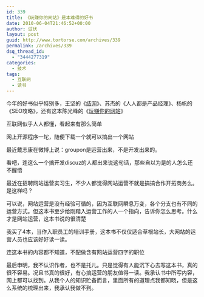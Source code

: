 ```yaml
---
id: 339
title: 《玩赚你的网站》是本难得的好书
date: 2010-06-04T21:46:52+00:00
author: 愆伏
layout: post
guid: http://www.tortorse.com/archives/339
permalink: /archives/339
dsq_thread_id:
  - "3444277319"
categories:
  - 技术
tags:
  - 互联网
  - 读书
---
```

今年的好书似乎特别多，王坚的《<a href="http://book.douban.com/subject/4736118/" target="_blank">结网</a>》、苏杰的《人人都是产品经理》、杨帆的《SEO攻略》，还有这本陈光峰的《<a href="http://book.douban.com/subject/4823093/" target="_blank">玩赚你的网站</a>》

互联网似乎人人都懂，看起来有那么简单
  
网上开源程序一坨，随便下载一个就可以搞出一个网站
  
最近戴志康在微博上说：groupon是运营出来，不是开发出来的。
  
看吧，连这么一个搞开发discuz的人都出来说这句话，那些自以为是的人怎么还不醒悟
  
最近在招聘网站运营实习生，不少人都觉得网站运营不就是搞搞合作开拓商务么。是这样吗？
  
可以说，网站运营是没有经验可循的，因为互联网瞬息万变，各个分支也有不同的运营方式。但这本书至少给刚踏入运营工作的人一个指向，告诉你怎么思考。什么才是网站运营，这本书说的很清楚
  
我买了4本，当作入职员工的培训手册，这本书不仅仅适合草根站长，大网站的运营人员也应该好好读一读。
  
连这本书的内容都不知道，不配做含有网站运营四字的职位

最后申明，我不认识作者，也不是托儿。只是觉得有人能沉下心去写这本书，真的很不容易。况且书真的很好，有心搞运营的朋友值得一读。我承认书中所写内容，网上都可以找到。从我个人的知识贮备而言，里面所有的道理点我都知晓，但是这么系统的梳理出来，我承认我做不到。